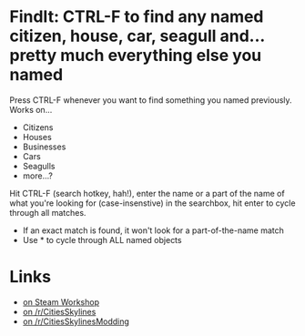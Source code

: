 # FindIt: CTRL-F to find any named citizen, house, car, seagull and... pretty much everything else you named

Press CTRL-F whenever you want to find something you named previously. Works on...

* Citizens
* Houses
* Businesses
* Cars
* Seagulls
* more...?

Hit CTRL-F (search hotkey, hah!), enter the name or a part of the name of what you're looking for (case-insenstive) in the searchbox, hit enter to cycle through all matches. 

* If an exact match is found, it won't look for a part-of-the-name match 
* Use * to cycle through ALL named objects

# Links

* [on Steam Workshop](http://steamcommunity.com/sharedfiles/filedetails/?id=408705348)
* [on /r/CitiesSkylines](https://www.reddit.com/r/CitiesSkylines/comments/2zr1b2/findit_ctrlf_to_find_any_named_citizen_house_car/)
* [on /r/CitiesSkylinesModding](https://www.reddit.com/r/CitiesSkylinesModding/comments/2zr1eg/findit_ctrlf_to_find_any_named_citizen_house_car/)
